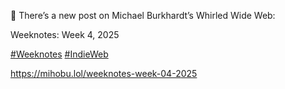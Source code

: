 🤖 There’s a new post on Michael Burkhardt’s Whirled Wide Web:

Weeknotes: Week 4, 2025

[\#<span>Weeknotes</span>](https://social.lol/tags/Weeknotes) [\#<span>IndieWeb</span>](https://social.lol/tags/IndieWeb)

[<span class="invisible">https://</span><span class="ellipsis">mihobu.lol/weeknotes-week-04-2</span><span class="invisible">025</span>](https://mihobu.lol/weeknotes-week-04-2025)